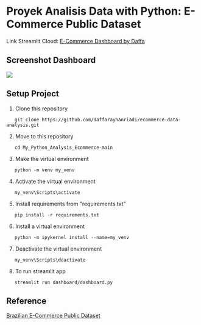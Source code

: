 # Proyek Analisis Data with Python: E-Commerce Public Dataset

Link Streamlit Cloud: [E-Commerce Dashboard by Daffa](https://reynard-ecomdashboard.streamlit.app/)

## Screenshot Dashboard
<img src="dashboardss.PNG">

## Setup Project
1. Clone this repository
```
   git clone https://github.com/daffarayhanriadi/ecommerce-data-analysis.git
```

2. Move to this repository
```
   cd My_Python_Analysis_Ecommerce-main
```

3. Make the virtual environment
```
   python -m venv my_venv
```
   
4. Activate the virtual environment
```
   my_venv\Scripts\activate
```

5. Install requirements from "requirements.txt"
```
   pip install -r requirements.txt
```

6. Install a virtual environment
```
   python -m ipykernel install --name=my_venv
```
   
7. Deactivate the virtual environment
```
   my_venv\Scripts\deactivate
```
  
8. To run streamlit app
```
   streamlit run dashboard/dashboard.py
```

## Reference
[Brazilian E-Commerce Public Dataset](https://drive.google.com/file/d/1MsAjPM7oKtVfJL_wRp1qmCajtSG1mdcK/view?usp=sharing)